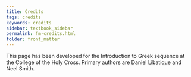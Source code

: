 ```yaml
---
title: Credits
tags: credits
keywords: credits
sidebar: textbook_sidebar
permalink: fm-credits.html
folder: front_matter
---
```


This page has been developed for the Introduction to Greek sequence at the College of the Holy Cross. Primary authors are Daniel Libatique and Neel Smith.
